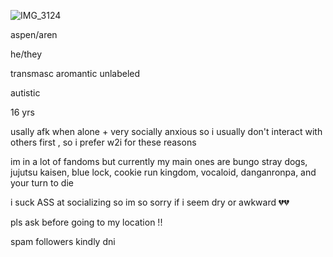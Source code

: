 ![IMG_3124](https://github.com/user-attachments/assets/b376f214-38a6-4195-bdd8-04e11180f5e1)

aspen/aren

he/they

transmasc aromantic unlabeled

autistic

16 yrs

usally afk when alone + very socially anxious so i usually don't interact with others first , so i prefer w2i for these reasons

im in a lot of fandoms but currently my main ones are bungo stray dogs, jujutsu kaisen, blue lock, cookie run kingdom, vocaloid, danganronpa, and your turn to die

i suck ASS at socializing so im so sorry if i seem dry or awkward 💔💔

pls ask before going to my location !!

spam followers kindly dni
